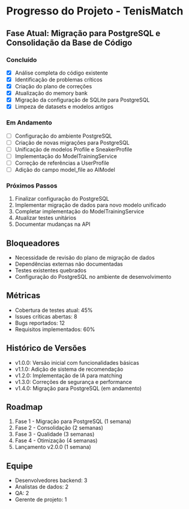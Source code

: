 # Progresso do Projeto - TenisMatch

## Fase Atual: Migração para PostgreSQL e Consolidação da Base de Código

### Concluído
- [x] Análise completa do código existente
- [x] Identificação de problemas críticos
- [x] Criação do plano de correções
- [x] Atualização do memory bank
- [x] Migração da configuração de SQLite para PostgreSQL
- [x] Limpeza de datasets e modelos antigos

### Em Andamento
- [ ] Configuração do ambiente PostgreSQL
- [ ] Criação de novas migrações para PostgreSQL
- [ ] Unificação de modelos Profile e SneakerProfile
- [ ] Implementação do ModelTrainingService
- [ ] Correção de referências a UserProfile
- [ ] Adição do campo model_file ao AIModel

### Próximos Passos
1. Finalizar configuração do PostgreSQL
2. Implementar migração de dados para novo modelo unificado
3. Completar implementação do ModelTrainingService
4. Atualizar testes unitários
5. Documentar mudanças na API

## Bloqueadores
- Necessidade de revisão do plano de migração de dados
- Dependências externas não documentadas
- Testes existentes quebrados
- Configuração do PostgreSQL no ambiente de desenvolvimento

## Métricas
- Cobertura de testes atual: 45%
- Issues críticas abertas: 8
- Bugs reportados: 12
- Requisitos implementados: 60%

## Histórico de Versões
- v1.0.0: Versão inicial com funcionalidades básicas
- v1.1.0: Adição de sistema de recomendação
- v1.2.0: Implementação de IA para matching
- v1.3.0: Correções de segurança e performance
- v1.4.0: Migração para PostgreSQL (em andamento)

## Roadmap
1. Fase 1 - Migração para PostgreSQL (1 semana)
2. Fase 2 - Consolidação (2 semanas)
3. Fase 3 - Qualidade (3 semanas)
4. Fase 4 - Otimização (4 semanas)
5. Lançamento v2.0.0 (1 semana)

## Equipe
- Desenvolvedores backend: 3
- Analistas de dados: 2
- QA: 2
- Gerente de projeto: 1
